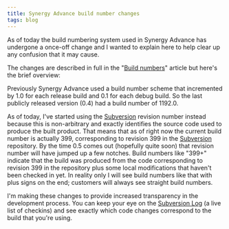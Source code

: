 ```yaml
---
title: Synergy Advance build number changes
tags: blog
---
```


As of today the build numbering system used in Synergy Advance has undergone a once-off change and I wanted to explain here to help clear up any confusion that it may cause.

The changes are described in full in the "[Build numbers](http://www.wincent.com/knowledge-base/Build%20numbers)" article but here's the brief overview:

Previously Synergy Advance used a build number scheme that incremented by 1.0 for each release build and 0.1 for each debug build. So the last publicly released version (0.4) had a build number of 1192.0.

As of today, I've started using the [Subversion](http://www.wincent.com/knowledge-base/Subversion) revision number instead because this is non-arbitrary and exactly identifies the source code used to produce the built product. That means that as of right now the current build number is actually 399, corresponding to revision 399 in the [Subversion](http://www.wincent.com/knowledge-base/Subversion) repository. By the time 0.5 comes out (hopefully quite soon) that revision number will have jumped up a few notches. Build numbers like "399+" indicate that the build was produced from the code corresponding to revision 399 in the repository plus some local modifications that haven't been checked in yet. In reality only I will see build numbers like that with plus signs on the end; customers will always see straight build numbers.

I'm making these changes to provide increased transparency in the development process. You can keep your eye on the [Subversion Log](http://www.wincent.com/a/about/wincent/weblog/svn-log/archives/index.php) (a live list of checkins) and see exactly which code changes correspond to the build that you're using.

